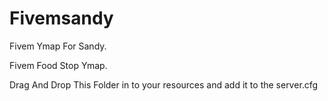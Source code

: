 # Fivemsandy
Fivem Ymap For Sandy.


Fivem Food Stop Ymap.

Drag And Drop This Folder in to your resources and add it to the server.cfg
